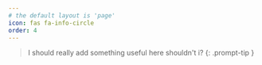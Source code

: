 ```yaml
---
# the default layout is 'page'
icon: fas fa-info-circle
order: 4
---
```


> I should really add something useful here shouldn't i?
{: .prompt-tip }
